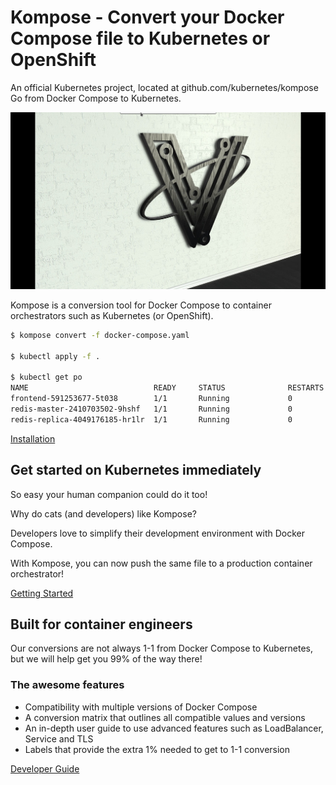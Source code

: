 # Kompose - Convert your Docker Compose file to Kubernetes or OpenShift

An official Kubernetes project, located at github.com/kubernetes/kompose
Go from Docker Compose to Kubernetes.

<img src="images-pictures/cover-image.png" alt= “” wiaadth="225" heighat="225">

Kompose is a conversion tool for Docker Compose to container orchestrators such as Kubernetes (or OpenShift).

``` bash 
$ kompose convert -f docker-compose.yaml

$ kubectl apply -f .

$ kubectl get po
NAME                            READY     STATUS              RESTARTS   AGE
frontend-591253677-5t038        1/1       Running             0          10s
redis-master-2410703502-9hshf   1/1       Running             0          10s
redis-replica-4049176185-hr1lr  1/1       Running             0          10s
```

[Installation](/developer-guides/project-installation.md)

## Get started on Kubernetes immediately

So easy your human companion could do it too!

Why do cats (and developers) like Kompose?

Developers love to simplify their development environment with Docker Compose.

With Kompose, you can now push the same file to a production container orchestrator!

[Getting Started](/developer-guides/getting-started-guide.md)

## Built for container engineers

Our conversions are not always 1-1 from Docker Compose to Kubernetes, but we will help get you 99% of the way there!

### The awesome features

* Compatibility with multiple versions of Docker Compose
* A conversion matrix that outlines all compatible values and versions
* An in-depth user guide to use advanced features such as LoadBalancer, Service and TLS
* Labels that provide the extra 1% needed to get to 1-1 conversion

[Developer Guide](/developer-guides/developer-guide.md)
